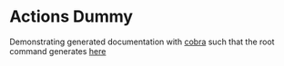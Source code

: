 # Actions Dummy

Demonstrating generated documentation with [cobra](https://github.com/spf13/cobra/blob/main/doc/md_docs.md)
such that the root command generates [here](/gabizou/ActionsDummy/wiki/actions-dummy)